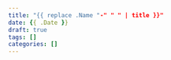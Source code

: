 ```yaml
---
title: "{{ replace .Name "-" " " | title }}"
date: {{ .Date }}
draft: true
tags: []
categories: []
---
```


